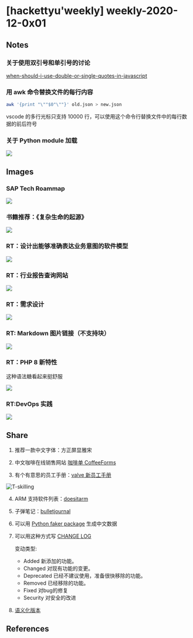 # [hackettyu'weekly] weekly-2020-12-0x01

## Notes

### 关于使用双引号和单引号的讨论

[when-should-i-use-double-or-single-quotes-in-javascript]


### 用 awk 命令替换文件的每行内容

```bash
awk '{print "\""$0"\""}' old.json > new.json
```

vscode 的多行光标只支持 10000 行，可以使用这个命令行替换文件中的每行数据的前后符号

### 关于 Python module 加载

![](https://s3.dualstack.us-east-2.amazonaws.com/pythondotorg-assets/media/dev/peps/pep-3147/pep-3147-1.png)

## Images

### SAP Tech Roammap

![](https://hy-picgo.oss-cn-shenzhen.aliyuncs.com/blogs/2020-12/2020/12/03/1607008385-1dbe1e4ab8e8963c5dabc216318dfb82-sap-tech-roadmap.jpg)

### 书籍推荐：《复杂生命的起源》

![](https://hy-picgo.oss-cn-shenzhen.aliyuncs.com/blogs/2020-12/2020/12/03/1607008385-1014b762ace0c2fd998ab216d7ad8145-virtual-question.jpg)

### RT：设计出能够准确表达业务意图的软件模型

![](https://hy-picgo.oss-cn-shenzhen.aliyuncs.com/blogs/2020-12/2020/12/03/1607008385-9635ddf2b859bfdd73751e43250e6f72-demand-design.jpg)

### RT：行业报告查询网站
![](https://hy-picgo.oss-cn-shenzhen.aliyuncs.com/blogs/2020-12/2020/12/03/1607008385-f51fcf5234476334679a466b89543b60-industry-report-query-website.jpg)

### RT：需求设计

![](https://hy-picgo.oss-cn-shenzhen.aliyuncs.com/blogs/2020-12/2020/12/03/1607008385-c5d4005d6706cca6c4011b4c80201026-demand-analysis.jpg)

### RT: Markdown 图片链接（不支持块）

![](https://hy-picgo.oss-cn-shenzhen.aliyuncs.com/blogs/2020-12/2020/12/03/1607008385-570500d348ecd2ff90dfcb8130d1ff0d-markdown-url-for-good.jpg)

### RT：PHP 8 新特性

这种语法糖看起来挺舒服

![](https://hy-picgo.oss-cn-shenzhen.aliyuncs.com/blogs/2020-12/2020/12/03/1607008385-9af395c0c7f9f2ee716a1ec533cbc380-nullsafe-php8.jpg)

### RT:DevOps 实践

![](https://hy-picgo.oss-cn-shenzhen.aliyuncs.com/blogs/2020-12/2020/12/06/1607233517-d3e90792c8bdf623f5aefdf3619d98a6-deveops-practice.jpg)


## Share 

1. 推荐一款中文字体：方正屏显雅宋

2. 中文咖啡在线销售网站 [咖啡单 CoffeeForms]

3. 有个有意思的员工手册：[valve 新员工手册]

![T-skilling](https://hy-picgo.oss-cn-shenzhen.aliyuncs.com/blogs/2020-12/2020/12/06/1607245006-4aa99f72af80019f31c333b808c36411-T-skilling.png)

4. ARM 支持软件列表：[doesitarm]

5. 子弹笔记：[bulletjournal]

6. 可以用 [Python faker package] 生成中文数据

7. 可以用这种方式写 [CHANGE LOG]

    变动类型:
    - Added 新添加的功能。
    - Changed 对现有功能的变更。
    - Deprecated 已经不建议使用，准备很快移除的功能。
    - Removed 已经移除的功能。
    - Fixed 对bug的修复
    - Security 对安全的改进

8. [语义化版本]

## References

[咖啡单 CoffeeForms]:https://www.kafeidan.com/

[valve 新员工手册]:https://steamcdn-a.akamaihd.net/apps/valve/hbook-SCH.pdf

[doesitarm]:https://doesitarm.com/

[bulletjournal]:https://.com/pages/learn

[when-should-i-use-double-or-single-quotes-in-javascript]:https://stackoverflow.com/questions/242813/when-should-i-use-double-or-single-quotes-in-javascript

[Python faker package]:https://faker.readthedocs.io/en/master/locales/zh_CN.html?highlight=locale

[CHANGE LOG]:https://keepachangelog.com/zh-CN/1.0.0/ 

[语义化版本]:https://semver.org/lang/zh-CN/
